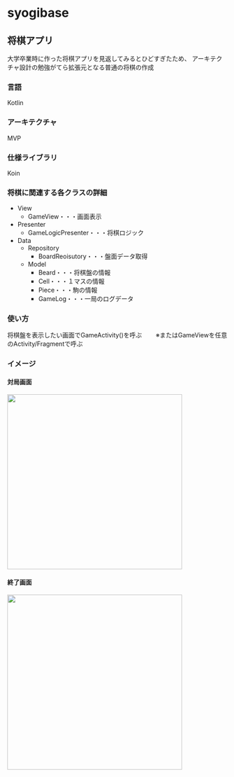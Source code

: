 # syogibase

## 将棋アプリ

大学卒業時に作った将棋アプリを見返してみるとひどすぎたため、
アーキテクチャ設計の勉強がてら拡張元となる普通の将棋の作成

### 言語
Kotlin

### アーキテクチャ
MVP

### 仕様ライブラリ
Koin

### 将棋に関連する各クラスの詳細  

*	View  
      * GameView・・・画面表示  
*	Presenter  
      * GameLogicPresenter・・・将棋ロジック  
*	Data  
    * Repository  
        * BoardReoisutory・・・盤面データ取得  
    * Model  
      * Beard・・・将棋盤の情報  
      * Cell・・・１マスの情報  
      * Piece・・・駒の情報  
      * GameLog・・・一局のログデータ  

### 使い方
将棋盤を表示したい画面でGameActivity()を呼ぶ
　　※またはGameViewを任意のActivity/Fragmentで呼ぶ
  
###  イメージ
####  対局画面
<img src="https://github.com/teaTreeTree/syogibase/blob/master/capture/gameStart_capture.png" width="400">  

####  終了画面  

<img src="https://github.com/teaTreeTree/syogibase/blob/master/capture/gameEnd_capture.png" width="400">  
  
